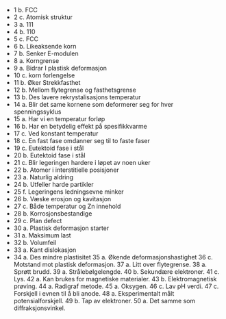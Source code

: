 - 1 b. FCC
- 2 c. Atomisk struktur
- 3 a. 111
- 4 b. 110
- 5 c. FCC
- 6 b. Likeaksende korn
- 7 b. Senker E-modulen
- 8 a. Korngrense
- 9 a. Bidrar I plastisk deformasjon
- 10 c. korn forlengelse
- 11 b. Øker Strekkfasthet
- 12 b. Mellom flytegrense og fasthetsgrense
- 13 b. Des lavere rekrystalisasjons temperatur
- 14 a. Blir det same kornene som deformerer seg for hver spenningssyklus
- 15 a. Har vi en temperatur forløp
- 16 b. Har en betydelig effekt på spesifikkvarme
- 17 c. Ved konstant temperatur
- 18 c. En fast fase omdanner seg til to faste faser
- 19 c. Eutektoid fase i stål
- 20 b. Eutektoid fase i stål
- 21 c. Blir legeringen hardere i løpet av noen uker
- 22 b. Atomer i interstitielle posisjoner
- 23 a. Naturlig aldring
- 24 b. Utfeller harde partikler
- 25 f. Legeringens ledningsevne minker
- 26 b. Væske erosjon og kavitasjon
- 27 c. Både temperatur og Zn innehold
- 28 b. Korrosjonsbestandige
- 29 c. Plan defect
- 30 a. Plastisk deformasjon starter
- 31 a. Maksimum last
- 32 b. Volumfeil
- 33 a. Kant dislokasjon
- 34 a. Des mindre plastisitet
  35 a. Økende deformasjonshastighet
  36 c. Motstand mot plastisk deformasjon.
  37 a. Litt over flytegrense.
  38 a. Sprøtt brudd.
  39 a. Strålebølgelengde.
  40 b. Sekundære elektroner.
  41 c. Lys.
  42 a. Kan brukes for magnetiske materialer.
  43 b. Elektromagnetisk prøving.
  44 a. Radigraf metode.
  45 a. Oksygen.
  46 c. Lav pH verdi.
  47 c. Forskjell i evnen til å bli anode.
  48 a. Eksperimentalt målt potensialforskjell.
  49 b. Tap av elektroner.
  50 a. Det samme som diffraksjonsvinkel.